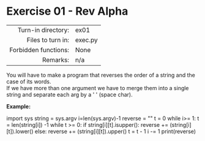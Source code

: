 # Exercise 01 - Rev Alpha

|                         |                    |
| -----------------------:| ------------------ |
|   Turn-in directory:    |  ex01              |
|   Files to turn in:     |  exec.py           |
|   Forbidden functions:  |  None              |
|   Remarks:              |  n/a               |

You will have to make a program that reverses the order of a string and the case of its words.  
If we have more than one argument we have to merge them into a single string and separate each arg by a ' ' (space char).

**Example:**

import sys
string = sys.argv
i=len(sys.argv)-1
reverse = ""
t = 0
while i>= 1:
    t = len(string[i]) -1
    while t >= 0:
        if string[i][t].isupper():
            reverse += (string[i][t]).lower()
        else:
            reverse += (string[i][t]).upper()
        t = t - 1
    i -= 1
print(reverse)

